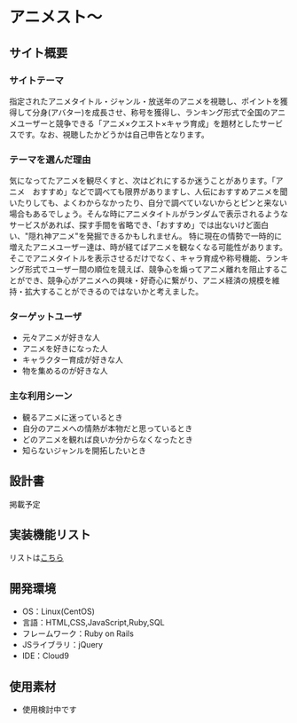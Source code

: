 
# アニメスト〜

## サイト概要
### サイトテーマ
指定されたアニメタイトル・ジャンル・放送年のアニメを視聴し、ポイントを獲得して分身(アバター)を成長させ、称号を獲得し、ランキング形式で全国のアニメユーザーと競争できる「アニメ×クエスト×キャラ育成」を題材としたサービスです。なお、視聴したかどうかは自己申告となります。

### テーマを選んだ理由
気になってたアニメを観尽くすと、次はどれにするか迷うことがあります。「アニメ　おすすめ」などで調べても限界がありますし、人伝におすすめアニメを聞いたりしても、よくわからなかったり、自分で調べていないからとピンと来ない場合もあるでしょう。そんな時にアニメタイトルがランダムで表示されるようなサービスがあれば、探す手間を省略でき、「おすすめ」では出ないけど面白い、"隠れ神アニメ"を発掘できるかもしれません。
特に現在の情勢で一時的に増えたアニメユーザー達は、時が経てばアニメを観なくなる可能性があります。そこでアニメタイトルを表示させるだけでなく、キャラ育成や称号機能、ランキング形式でユーザー間の順位を競えば、競争心を煽ってアニメ離れを阻止することができ、競争心がアニメへの興味・好奇心に繋がり、アニメ経済の規模を維持・拡大することができるのではないかと考えました。

### ターゲットユーザ

 - 元々アニメが好きな人
 - アニメを好きになった人
 - キャラクター育成が好きな人
 - 物を集めるのが好きな人

### 主な利用シーン

 - 観るアニメに迷っているとき
 - 自分のアニメへの情熱が本物だと思っているとき
 - どのアニメを観れば良いか分からなくなったとき
 - 知らないジャンルを開拓したいとき

## 設計書
掲載予定

## 実装機能リスト
リストは[こちら](https://docs.google.com/spreadsheets/d/1ui7cRQsYLrmJbussVq6b6Je69bkcSeMT1m5BW7IoXXw/edit?usp=sharing)

## 開発環境
- OS：Linux(CentOS)
- 言語：HTML,CSS,JavaScript,Ruby,SQL
- フレームワーク：Ruby on Rails
- JSライブラリ：jQuery
- IDE：Cloud9

## 使用素材
- 使用検討中です